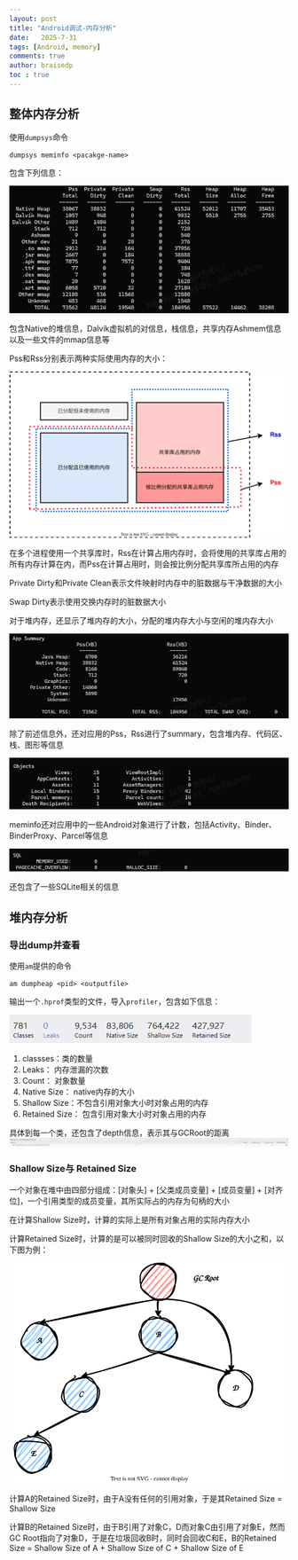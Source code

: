 ```yaml
---
layout: post
title: "Android调试-内存分析"
date:   2025-7-31
tags: [Android, memory]
comments: true
author: braisedp
toc : true
---
```


<!-- more -->

## 整体内存分析

使用`dumpsys`命令
```shell
dumpsys meminfo <pacakge-name>
```
包含下列信息：

![meminfo 1](../images/2025-7-31-memorydump/meminfo1.png)

包含Native的堆信息，Dalvik虚拟机的对信息，栈信息，共享内存Ashmem信息以及一些文件的mmap信息等

Pss和Rss分别表示两种实际使用内存的大小：

![Pss Rss](../images/2025-7-31-memorydump/PssRss.svg)

在多个进程使用一个共享库时，Rss在计算占用内存时，会将使用的共享库占用的所有内存计算在内，而Pss在计算占用时，则会按比例分配共享库所占用的内存

Private Dirty和Private Clean表示文件映射时内存中的脏数据与干净数据的大小

Swap Dirty表示使用交换内存时的脏数据大小

对于堆内存，还显示了堆内存的大小，分配的堆内存大小与空闲的堆内存大小

![meminfo 2](../images/2025-7-31-memorydump/meminfo2.png)

除了前述信息外，还对应用的Pss，Rss进行了summary，包含堆内存、代码区、栈、图形等信息


![meminfo 3](../images/2025-7-31-memorydump/meminfo3.png)

meminfo还对应用中的一些Android对象进行了计数，包括Activity、Binder、BinderProxy、Parcel等信息


![meminfo 4](../images/2025-7-31-memorydump/meminfo4.png)

还包含了一些SQLite相关的信息

## 堆内存分析

### 导出dump并查看

使用`am`提供的命令
```shell
am dumpheap <pid> <outputfile>
```
输出一个`.hprof`类型的文件，导入`profiler`，包含如下信息：

![profiler info](../images/2025-7-31-memorydump/profiler.png)

1. classses：类的数量
2. Leaks： 内存泄漏的次数
3. Count： 对象数量
4. Native Size： native内存的大小
5. Shallow Size：不包含引用对象大小时对象占用的内存
6. Retained Size： 包含引用对象大小时对象占用的内存

具体到每一个类，还包含了depth信息，表示其与GCRoot的距离
![profiler class info](../images/2025-7-31-memorydump/profilerinstance.png)

### Shallow Size与 Retained Size

一个对象在堆中由四部分组成：[对象头] + [父类成员变量] + [成员变量] + [对齐位]，一个引用类型的成员变量，其所实际占的内存为句柄的大小

在计算Shallow Size时，计算的实际上是所有对象占用的实际内存大小

计算Retained Size时，计算的是可以被同时回收的Shallow Size的大小之和，以下图为例：

![retained size](../images/2025-7-31-memorydump/tree.svg)

计算A的Retained Size时，由于A没有任何的引用对象，于是其Retained Size = Shallow Size

计算B的Retained Size时，由于B引用了对象C，D而对象C由引用了对象E，然而GC Root指向了对象D，于是在垃圾回收B时，同时会回收C和E，B的Retained Size = Shallow Size of A + Shallow Size of C + Shallow Size of E